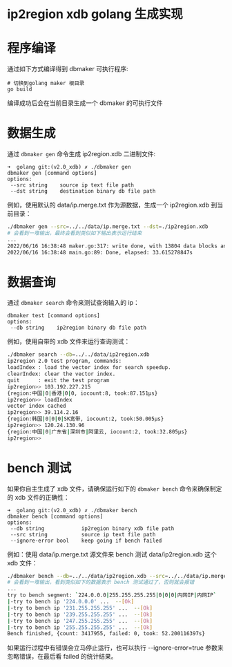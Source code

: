 # ip2region xdb golang 生成实现

# 程序编译
通过如下方式编译得到 dbmaker 可执行程序:
```
# 切换到golang maker 根目录
go build
```
编译成功后会在当前目录生成一个 dbmaker 的可执行文件

# 数据生成

通过 `dbmaker gen` 命令生成 ip2region.xdb 二进制文件:
```
➜  golang git:(v2.0_xdb) ✗ ./dbmaker gen
dbmaker gen [command options]
options:
 --src string    source ip text file path
 --dst string    destination binary db file path
```

例如，使用默认的 data/ip.merge.txt 作为源数据，生成一个 ip2region.xdb 到当前目录：
```bash
./dbmaker gen --src=../../data/ip.merge.txt --dst=./ip2region.xdb
# 会看到一堆输出，最终会看到类似如下输出表示运行结束
...
2022/06/16 16:38:48 maker.go:317: write done, with 13804 data blocks and (683591, 720221) index blocks
2022/06/16 16:38:48 main.go:89: Done, elapsed: 33.615278847s
```

# 数据查询

通过 `dbmaker search` 命令来测试查询输入的 ip：
```
dbmaker test [command options]
options:
 --db string    ip2region binary db file path
```

例如，使用自带的 xdb 文件来运行查询测试：
```bash
./dbmaker search --db=../../data/ip2region.xdb
ip2region 2.0 test program, commands:
loadIndex : load the vector index for search speedup.
clearIndex: clear the vector index.
quit      : exit the test program
ip2region>> 103.192.227.215
{region:中国|0|香港|0|0, iocount:8, took:87.151µs}
ip2region>> loadIndex
vector index cached
ip2region>> 39.114.2.16
{region:韩国|0|0|0|SK宽带, iocount:2, took:50.005µs}
ip2region>> 120.24.130.96
{region:中国|0|广东省|深圳市|阿里云, iocount:2, took:32.805µs}
ip2region>> 
```

# bench 测试

如果你自主生成了 xdb 文件，请确保运行如下的 `dbmaker bench` 命令来确保制定的 xdb 文件的正确性：
```
➜  golang git:(v2.0_xdb) ✗ ./dbmaker bench
dbmaker bench [command options]
options:
 --db string            ip2region binary xdb file path
 --src string           source ip text file path
 --ignore-error bool    keep going if bench failed
```

例如：使用 data/ip.merge.txt 源文件来 bench 测试 data/ip2region.xdb 这个 xdb 文件：
```bash
./dbmaker bench --db=../../data/ip2region.xdb --src=../../data/ip.merge.txt
# 会看到一堆输出，看到类似如下的数据表示 bench 测试通过了，否则就会报错
...
try to bench segment: `224.0.0.0|255.255.255.255|0|0|0|内网IP|内网IP`
|-try to bench ip '224.0.0.0' ...  --[Ok]
|-try to bench ip '231.255.255.255' ...  --[Ok]
|-try to bench ip '239.255.255.255' ...  --[Ok]
|-try to bench ip '247.255.255.255' ...  --[Ok]
|-try to bench ip '255.255.255.255' ...  --[Ok]
Bench finished, {count: 3417955, failed: 0, took: 52.200116397s}
```
如果运行过程中有错误会立马停止运行，也可以执行 --ignore-error=true 参数来忽略错误，在最后看 failed 的统计结果。
